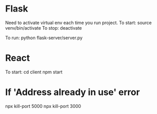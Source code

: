 # Flask

Need to activate virtual env each time you run project.
To start: source venv/bin/activate
To stop: deactivate


To run: python flask-server/server.py


# React

To start: 
cd client
npm start


# If 'Address already in use' error

npx kill-port 5000
npx kill-port 3000
